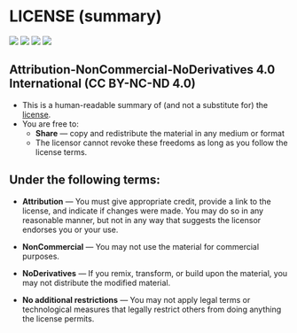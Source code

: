 # LICENSE (summary)
![](https://grabify.link/KAXWJ2)
![](https://creativecommons.org/images/deed/attribution_icon_white_x2.png)
![](https://creativecommons.org/images/deed/nc_white_x2.png)
![](https://creativecommons.org/images/deed/nd_white_x2.png)
## Attribution-NonCommercial-NoDerivatives 4.0 International (CC BY-NC-ND 4.0)
- This is a human-readable summary of (and not a substitute for) the [license](https://creativecommons.org/licenses/by-nc-nd/4.0/legalcode).
- You are free to:
  - **Share** — copy and redistribute the material in any medium or format
  - The licensor cannot revoke these freedoms as long as you follow the license terms.
## Under the following terms:
- **Attribution** — You must give appropriate credit, provide a link to the license, and indicate if changes were made. You may do so in any reasonable manner, but not in any way that suggests the licensor endorses you or your use.

- **NonCommercial** — You may not use the material for commercial purposes.

- **NoDerivatives** — If you remix, transform, or build upon the material, you may not distribute the modified material.

- **No additional restrictions** — You may not apply legal terms or technological measures that legally restrict others from doing anything the license permits.
